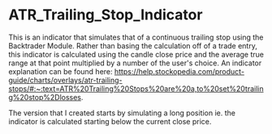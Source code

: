 # ATR_Trailing_Stop_Indicator

This is an indicator that simulates that of a continuous trailing stop using the Backtrader Module. Rather than basing the calculation off of a trade entry, this indicator is calculated using the candle close price and the average true range at that point multiplied by a number of the user's choice.
An indicator explanation can be found here:
https://help.stockopedia.com/product-guide/charts/overlays/atr-trailing-stops/#:~:text=ATR%20Trailing%20Stops%20are%20a,to%20set%20trailing%20stop%2Dlosses.

The version that I created starts by simulating a long position ie. the indicator is calculated starting below the current close price.
